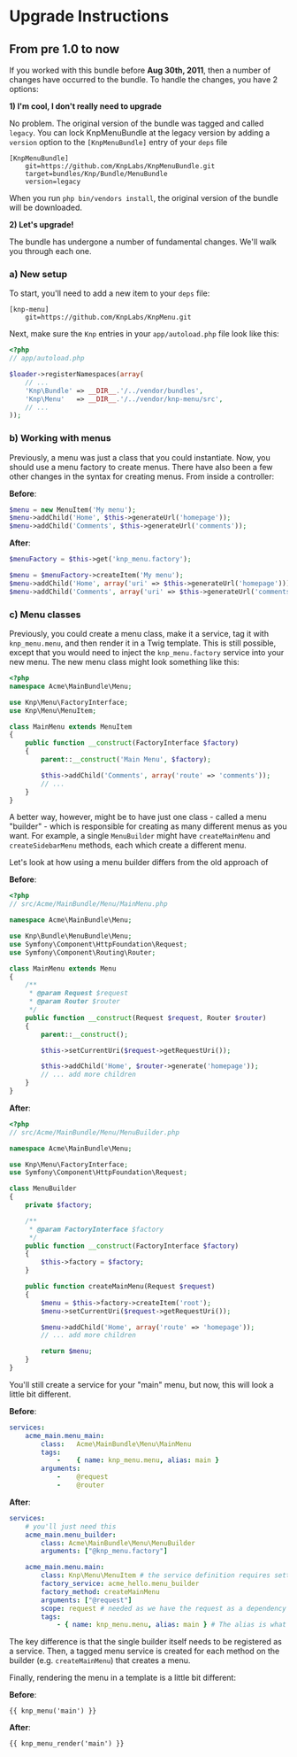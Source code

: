 Upgrade Instructions
====================

From pre 1.0 to now
-------------------

If you worked with this bundle before **Aug 30th, 2011**, then a number of
changes have occurred to the bundle. To handle the changes, you have 2 options:

**1) I'm cool, I don't really need to upgrade**

No problem. The original version of the bundle was tagged and called `legacy`.
You can lock KnpMenuBundle at the legacy version by adding a `version` option
to the `[KnpMenuBundle]` entry of your `deps` file

```
[KnpMenuBundle]
    git=https://github.com/KnpLabs/KnpMenuBundle.git
    target=bundles/Knp/Bundle/MenuBundle
    version=legacy
```

When you run `php bin/vendors install`, the original version of the bundle will
be downloaded.

**2) Let's upgrade!**

The bundle has undergone a number of fundamental changes. We'll walk you
through each one.

### a) New setup

To start, you'll need to add a new item to your `deps` file:

```
[knp-menu]
    git=https://github.com/KnpLabs/KnpMenu.git
```

Next, make sure the `Knp` entries in your `app/autoload.php` file look like
this:

```php
<?php
// app/autoload.php

$loader->registerNamespaces(array(
    // ...
    'Knp\Bundle' => __DIR__.'/../vendor/bundles',
    'Knp\Menu'   => __DIR__.'/../vendor/knp-menu/src',
    // ...
));
```

### b) Working with menus

Previously, a menu was just a class that you could instantiate. Now, you
should use a menu factory to create menus. There have also been a few other
changes in the syntax for creating menus. From inside a controller:

**Before**:

```php
$menu = new MenuItem('My menu');
$menu->addChild('Home', $this->generateUrl('homepage'));
$menu->addChild('Comments', $this->generateUrl('comments'));
```

**After**:

```php
$menuFactory = $this->get('knp_menu.factory');

$menu = $menuFactory->createItem('My menu');
$menu->addChild('Home', array('uri' => $this->generateUrl('homepage')));
$menu->addChild('Comments', array('uri' => $this->generateUrl('comments')));
```

### c) Menu classes

Previously, you could create a menu class, make it a service, tag it with
`knp_menu.menu`, and then render it in a Twig template. This is still possible,
except that you would need to inject the `knp_menu.factory` service into
your new menu. The new menu class might look something like this:

```php
<?php
namespace Acme\MainBundle\Menu;

use Knp\Menu\FactoryInterface;
use Knp\Menu\MenuItem;

class MainMenu extends MenuItem
{
    public function __construct(FactoryInterface $factory)
    {
        parent::__construct('Main Menu', $factory);

        $this->addChild('Comments', array('route' => 'comments'));
        // ...
    }
}
```

A better way, however, might be to have just one class - called a menu "builder" -
which is responsible for creating as many different menus as you want. For
example, a single `MenuBuilder` might have `createMainMenu` and `createSidebarMenu`
methods, each which create a different menu.

Let's look at how using a menu builder differs from the old approach of

**Before**:

```php
<?php
// src/Acme/MainBundle/Menu/MainMenu.php

namespace Acme\MainBundle\Menu;

use Knp\Bundle\MenuBundle\Menu;
use Symfony\Component\HttpFoundation\Request;
use Symfony\Component\Routing\Router;

class MainMenu extends Menu
{
    /**
     * @param Request $request
     * @param Router $router
     */
    public function __construct(Request $request, Router $router)
    {
        parent::__construct();

        $this->setCurrentUri($request->getRequestUri());

        $this->addChild('Home', $router->generate('homepage'));
        // ... add more children
    }
}
```

**After**:

```php
<?php
// src/Acme/MainBundle/Menu/MenuBuilder.php

namespace Acme\MainBundle\Menu;

use Knp\Menu\FactoryInterface;
use Symfony\Component\HttpFoundation\Request;

class MenuBuilder
{
    private $factory;

    /**
     * @param FactoryInterface $factory
     */
    public function __construct(FactoryInterface $factory)
    {
        $this->factory = $factory;
    }

    public function createMainMenu(Request $request)
    {
        $menu = $this->factory->createItem('root');
        $menu->setCurrentUri($request->getRequestUri());

        $menu->addChild('Home', array('route' => 'homepage'));
        // ... add more children

        return $menu;
    }
}
```

You'll still create a service for your "main" menu, but now, this will look
a little bit different.

**Before**:

```yaml
services:
    acme_main.menu_main:
        class:   Acme\MainBundle\Menu\MainMenu
        tags:
            -    { name: knp_menu.menu, alias: main }
        arguments:
            -    @request
            -    @router
```

**After**:

```yaml
services:
    # you'll just need this
    acme_main.menu_builder:
        class: Acme\MainBundle\Menu\MenuBuilder
        arguments: ["@knp_menu.factory"]

    acme_main.menu.main:
        class: Knp\Menu\MenuItem # the service definition requires setting the class
        factory_service: acme_hello.menu_builder
        factory_method: createMainMenu
        arguments: ["@request"]
        scope: request # needed as we have the request as a dependency here
        tags:
            - { name: knp_menu.menu, alias: main } # The alias is what is used to retrieve the menu
```

The key difference is that the single builder itself needs to be registered
as a service. Then, a tagged menu service is created for each method on the
builder (e.g. `createMainMenu`) that creates a menu.

Finally, rendering the menu in a template is a little bit different:

**Before**:

```jinja
{{ knp_menu('main') }}
```

**After**:

```jinja
{{ knp_menu_render('main') }}
```